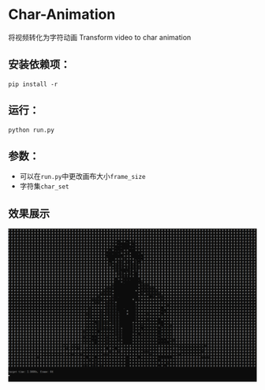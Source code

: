 # Char-Animation
将视频转化为字符动画
Transform video to char animation


## 安装依赖项：
```
pip install -r 
```

## 运行：
```
python run.py
```

## 参数：
- 可以在`run.py`中更改画布大小`frame_size`
- 字符集`char_set`

## 效果展示
![ctrl](./img/ctrl.png)
